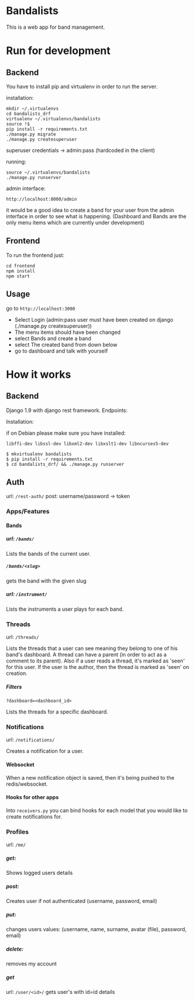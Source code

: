 # Bandalists
This is a web app for band management.


# Run for development

## Backend
You have to install pip and virtualenv in order to run the server.


installation:

    mkdir ~/.virtualenvs
    cd bandalists_drf
    virtualenv ~/.virtualenvs/bandalists
    source !$
    pip install -r requirements.txt
    ./manage.py migrate
    ./manage.py createsuperuser

superuser credentials -> admin:pass (hardcoded in the client)

running:

    source ~/.virtualenvs/bandalists
    ./manage.py runserver

admin interface:

    http://localhost:8000/admin

it would be a good idea to create a band for your user from the admin interface in order to see what is happening. (Dashboard and Bands are the only menu items which are currently under development)

## Frontend
To run the frontend just:

    cd frontend
    npm install
    npm start

## Usage
go to `http://localhost:3000`

- Select Login (admin:pass user must have been created on django (./manage.py createsuperuser))
- The menu items should have been changed
- select Bands and create a band
- select The created band from down below
- go to dashboard and talk with yourself

# How it works

## Backend
Django 1.9 with django rest framework.
Endpoints:

Installation:

if on Debian please make sure you have installed:

	libffi-dev libssl-dev libxml2-dev libxslt1-dev libncurses5-dev

	$ mkvirtualenv bandalists
	$ pip install -r requirements.txt
	$ cd bandalists_drf/ && ./manage.py runserver

## Auth
url: `/rest-auth/` post: username/password -> token

### Apps/Features

#### Bands
##### url: `/bands/`

Lists the bands of the current user.

##### `/bands/<slug>`
gets the band with the given slug

##### url: `/instrument/`
Lists the instruments a user plays for each band.

### Threads
url: `/threads/`

Lists the threads that a user can see meaning they belong to one of his band's dashboard.
A thread can have a parent (in order to act as a comment to its parent). Also if
a user reads a thread, it's marked as 'seen' for this user. If the user is
the author, then the thread is marked as 'seen' on creation.

##### Filters
`?dashboard=<dashboard_id>`

Lists the threads for a specific dashboard.

### Notifications
url: `/notifications/`

Creates a notification for a user.

#### Websocket
When a new notification object is saved, then
it's being pushed to the redis/websocket.


#### Hooks for other apps
Into `receivers.py` you can bind hooks for each model that you would like to create
notifications for.


### Profiles

url: `/me/`

##### get:
Shows logged users details

##### post:
Creates user if not authenticated
(username, password, email)

##### put:
changes users values:
(username, name, surname, avatar (file), password, email)

##### delete:
removes my account

##### get
url: `/user/<id>/`
gets user's with id=id details
